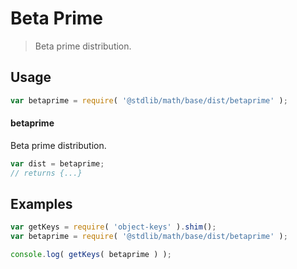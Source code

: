 # Beta Prime

> Beta prime distribution.


<section class="usage">

## Usage

``` javascript
var betaprime = require( '@stdlib/math/base/dist/betaprime' );
```

#### betaprime

Beta prime distribution.

``` javascript
var dist = betaprime;
// returns {...}
```

</section>

<!-- /.usage -->


<section class="examples">

## Examples

<!-- TODO: better examples -->

``` javascript
var getKeys = require( 'object-keys' ).shim();
var betaprime = require( '@stdlib/math/base/dist/betaprime' );

console.log( getKeys( betaprime ) );
```

</section>

<!-- /.examples -->


<section class="links">

</section>

<!-- /.links -->
